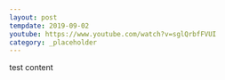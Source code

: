 ```yaml
---
layout: post
tempdate: 2019-09-02
youtube: https://www.youtube.com/watch?v=sglQrbfFVUI
category: _placeholder
---
```

test content